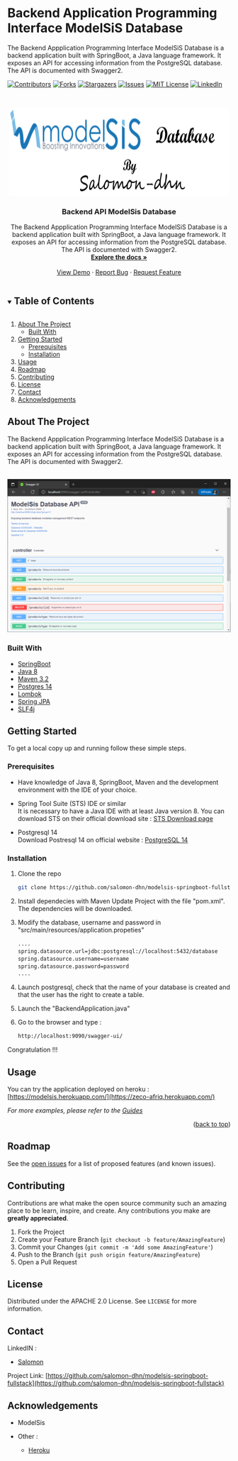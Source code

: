 # Backend Application Programming Interface ModelSiS Database
The Backend Appplication Programming Interface ModelSiS Database is a backend application built with SpringBoot, a Java language framework. It exposes an API for accessing information from the PostgreSQL database. The API is documented with Swagger2. 
<!--
*** This project is the result of test at ModelSis
*** Author : Salomon DAHOUN
-->



<!-- PROJECT SHIELDS -->

[![Contributors][contributors-shield]][contributors-url]
[![Forks][forks-shield]][forks-url]
[![Stargazers][stars-shield]][stars-url]
[![Issues][issues-shield]][issues-url]
[![MIT License][license-shield]][license-url]
[![LinkedIn][linkedin-shield]][linkedin-url]



<!-- PROJECT LOGO -->
<br />
<p align="center">
  <a href="https://github.com/salomon-dhn/modelsis-springboot-fullstack">
    <img src="src/main/resources/images/logo.png" alt="Logo" width="498" height="198">
  </a>

  <h3 align="center">Backend API ModelSis Database</h3>

  <p align="center">
    The Backend Appplication Programming Interface ModelSiS Database is a backend application built with SpringBoot, a Java language framework. It exposes an API for accessing information from the PostgreSQL database. The API is documented with Swagger2.
    <br />
    <a href="https://github.com/salomon-dhn/modelsis-springboot-fullstack"><strong>Explore the docs »</strong></a>
    <br />
    <br />
    <a href="https://modelsis.herokuapp.com/">View Demo</a>
    ·
    <a href="https://github.com/salomon-dhn/modelsis-springboot-fullstack/issues">Report Bug</a>
    ·
    <a href="https://github.com/salomon-dhn/modelsis-springboot-fullstack/pulls">Request Feature</a>
  </p>
</p>



<!-- TABLE OF CONTENTS -->
<details open="open">
  <summary><h2 style="display: inline-block">Table of Contents</h2></summary>
  <ol>
    <li>
      <a href="#about-the-project">About The Project</a>
      <ul>
        <li><a href="#built-with">Built With</a></li>
      </ul>
    </li>
    <li>
      <a href="#getting-started">Getting Started</a>
      <ul>
        <li><a href="#prerequisites">Prerequisites</a></li>
        <li><a href="#installation">Installation</a></li>
      </ul>
    </li>
    <li><a href="#usage">Usage</a></li>
    <li><a href="#roadmap">Roadmap</a></li>
    <li><a href="#contributing">Contributing</a></li>
    <li><a href="#license">License</a></li>
    <li><a href="#contact">Contact</a></li>
    <li><a href="#acknowledgements">Acknowledgements</a></li>
  </ol>
</details>



<!-- ABOUT THE PROJECT -->
## About The Project
The Backend Appplication Programming Interface ModelSiS Database is a backend application built with SpringBoot, a Java language framework. It exposes an API for accessing information from the PostgreSQL database. The API is documented with Swagger2.
    <br />
<br />
<p align="center">
<a align="center" href="https://github.com/salomon-dhn/modelsis-springboot-fullstack">
  <img alt="Product Name Screen Shot" src="src/main/resources/images/api.png">
</a>
</p>

### Built With

* [SpringBoot](https://spring.io/projects/spring-boot)
* [Java 8](https://www.java.com/fr/)
* [Maven 3.2](https://maven.apache.org/index.html)
* [Postgres 14](https://www.postgresql.org/)
* [Lombok](https://projectlombok.org/)
* [Spring JPA](https://spring.io/projects/spring-data-jpa)
* [SLF4j](https://www.slf4j.org/)



<!-- GETTING STARTED -->
## Getting Started

To get a local copy up and running follow these simple steps.

### Prerequisites

* Have knowledge of Java 8, SpringBoot, Maven and the development environment with the IDE of your choice.

* Spring Tool Suite (STS) IDE or similar</br>
  It is necessary to have a Java IDE with at least Java version 8. You can download STS on their official download site : [STS Download page](https://spring.io/tools)

* Postgresql 14</br>
  Download Postresql 14 on official website : [PostgreSQL 14](https://www.postgresql.org/download/)


### Installation

1. Clone the repo
    ```sh
    git clone https://github.com/salomon-dhn/modelsis-springboot-fullstack.git
    ```
2. Install dependecies with Maven
    Update Project with the file "pom.xml".
    The dependencies will be downloaded.
3. Modify the database, username and password in "src/main/resources/application.propeties"
    ```sh
    ....
    spring.datasource.url=jdbc:postgresql://localhost:5432/database
    spring.datasource.username=username
    spring.datasource.password=password
    ....
    ```
4. Launch postgresql, check that the name of your database is created and that the user has the right to create a table.

5. Launch the "BackendApplication.java" 

6. Go to the browser and type :
    ```sh
    http://localhost:9090/swagger-ui/
    ``` 

Congratulation !!!


<!-- USAGE EXAMPLES -->
## Usage

You can try the application deployed on heroku : [https://modelsis.herokuapp.com/](https://zeco-afriq.herokuapp.com/)

_For more examples, please refer to the [Guides](https://spring.io/guides)_


<p align="right">(<a href="#top">back to top</a>)</p>

<!-- ROADMAP -->
## Roadmap

See the [open issues](https://github.com/salomon-dhn/modelsis-springboot-fullstack/issues) for a list of proposed features (and known issues).



<!-- CONTRIBUTING -->
## Contributing

Contributions are what make the open source community such an amazing place to be learn, inspire, and create. Any contributions you make are **greatly appreciated**.

1. Fork the Project
2. Create your Feature Branch (`git checkout -b feature/AmazingFeature`)
3. Commit your Changes (`git commit -m 'Add some AmazingFeature'`)
4. Push to the Branch (`git push origin feature/AmazingFeature`)
5. Open a Pull Request



<!-- LICENSE -->
## License

Distributed under the APACHE 2.0 License. See `LICENSE` for more information.



<!-- CONTACT -->
## Contact

LinkedIN : 
* [Salomon](https://www.linkedin.com/in/1sal)


Project Link: [https://github.com/salomon-dhn/modelsis-springboot-fullstack](https://github.com/salomon-dhn/modelsis-springboot-fullstack)



<!-- ACKNOWLEDGEMENTS -->
## Acknowledgements
- ModelSis

- Other :
    * [Heroku](https://heroku.com/)




<!-- MARKDOWN LINKS & IMAGES -->
<!-- https://www.markdownguide.org/basic-syntax/#reference-style-links -->
[contributors-shield]: https://img.shields.io/github/contributors/salomon-dhn/modelsis-springboot-fullstack.svg?style=for-the-badge
[contributors-url]: https://github.com/salomon-dhn/modelsis-springboot-fullstack/graphs/contributors
[forks-shield]: https://img.shields.io/github/forks/salomon-dhn/modelsis-springboot-fullstack.svg?style=for-the-badge
[forks-url]: https://github.com/salomon-dhn/modelsis-springboot-fullstack/network/members
[stars-shield]: https://img.shields.io/github/stars/salomon-dhn/modelsis-springboot-fullstack.svg?style=for-the-badge
[stars-url]: https://github.com/salomon-dhn/modelsis-springboot-fullstack/stargazers
[issues-shield]: https://img.shields.io/github/issues/salomon-dhn/modelsis-springboot-fullstack.svg?style=for-the-badge
[issues-url]: https://github.com/salomon-dhn/modelsis-springboot-fullstack/issues
[license-shield]: https://img.shields.io/github/license/salomon-dhn/modelsis-springboot-fullstack.svg?style=for-the-badge
[license-url]: https://github.com/salomon-dhn/modelsis-springboot-fullstack/tree/master/LICENSE
[linkedin-shield]: https://img.shields.io/badge/-LinkedIn-black.svg?style=for-the-badge&logo=linkedin&colorB=555
[linkedin-url]: https://github.com/salomon-dhn
[product-screenshot]: https://github.com/salomon-dhn/web-page/blob/main/assets/img/app.gif
